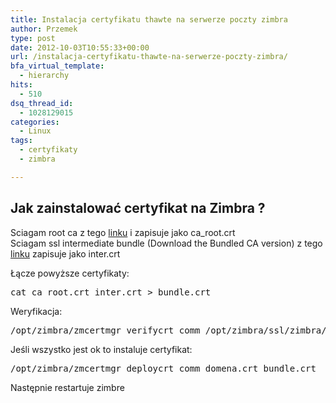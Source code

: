 ```yaml
---
title: Instalacja certyfikatu thawte na serwerze poczty zimbra
author: Przemek
type: post
date: 2012-10-03T10:55:33+00:00
url: /instalacja-certyfikatu-thawte-na-serwerze-poczty-zimbra/
bfa_virtual_template:
  - hierarchy
hits:
  - 510
dsq_thread_id:
  - 1028129015
categories:
  - Linux
tags:
  - certyfikaty
  - zimbra

---
```

## Jak zainstalować certyfikat na Zimbra ?

<!--more-->

Sciagam root ca z tego <a href="https://search.thawte.com/support/ssl-digital-certificates/index?page=content&actp=CROSSLINK&id=AR1470#" target="_blank">linku</a> i zapisuje jako ca_root.crt  
Sciagam ssl intermediate bundle (Download the Bundled CA version) z tego <a href="https://search.thawte.com/support/ssl-digital-certificates/inde?page=content&actp=CROSSLINK&id=AR1372" target="_blank">linku</a> zapisuje jako inter.crt

Łącze powyższe certyfikaty:

<pre class="lang:default highlight:0 decode:true">cat ca_root.crt inter.crt &gt; bundle.crt</pre>

Weryfikacja:

<pre class="lang:default highlight:0 decode:true">/opt/zimbra/zmcertmgr verifycrt comm /opt/zimbra/ssl/zimbra/commercial/domena.key domena.crt bundle.crt</pre>

Jeśli wszystko jest ok to instaluje certyfikat:

<pre class="lang:default highlight:0 decode:true">/opt/zimbra/zmcertmgr deploycrt comm domena.crt bundle.crt</pre>

Następnie restartuje zimbre

&nbsp;